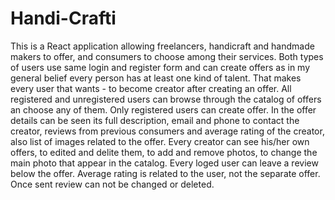 # Handi-Crafti
This is a React application allowing freelancers, handicraft and handmade makers to offer, and consumers to choose among their services. 
Both types of users use same login and register form and can create offers as in my general belief every person has at least one kind of talent.
That makes every user that wants - to become creator after creating an offer. All registered and unregistered users can browse through the catalog of offers an choose any of them. 
Only registered users can create offer.
In the offer details can be seen its full description, email and phone to contact the creator, reviews from previous consumers and average rating of the creator, 
also list of images related to the offer.
Every creator can see his/her own offers, to edited and delite them, to add and remove photos, to change the main photo that appear in the catalog.
Every loged user can leave a review below the offer.
Average rating is related to the user, not the separate offer.
Once sent review can not be changed or deleted.


